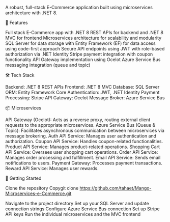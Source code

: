 A robust, full-stack E-Commerce application built using microservices architecture with .NET 8.


🚀 Features

Full stack E-Commerce app with .NET 8 REST APIs for backend and .NET 8 MVC for frontend
Microservices architecture for scalability and modularity
SQL Server for data storage with Entity Framework (EF) for data access using code-first approach
Secure API endpoints using JWT with role-based authorization via .NET Identity
Stripe payment integration with coupon functionality
API Gateway implementation using Ocelot
Azure Service Bus messaging integration (queue and topic)

🛠️ Tech Stack

Backend: .NET 8 REST APIs
Frontend: .NET 8 MVC
Database: SQL Server
ORM: Entity Framework Core
Authentication: JWT, .NET Identity
Payment Processing: Stripe
API Gateway: Ocelot
Message Broker: Azure Service Bus

📦 Microservices

API Gateway (Ocelot): Acts as a reverse proxy, routing external client requests to the appropriate microservices.
Azure Service Bus (Queue & Topic): Facilitates asynchronous communication between microservices via message brokering.
Auth API Service: Manages user authentication and authorization.
Coupon API Service: Handles coupon-related functionalities.
Product API Service: Manages product-related operations.
Shopping Cart API Service: Oversees user shopping cart operations.
Order API Service: Manages order processing and fulfillment.
Email API Service: Sends email notifications to users.
Payment Gateway: Processes payment transactions.
Reward API Service: Manages user rewards.


🚀 Getting Started

Clone the repository
Copygit clone https://github.com/tahaet/Mango-Microservices-e-Commerce.git

Navigate to the project directory
Set up your SQL Server and update connection strings
Configure Azure Service Bus connection
Set up Stripe API keys
Run the individual microservices and the MVC frontend
